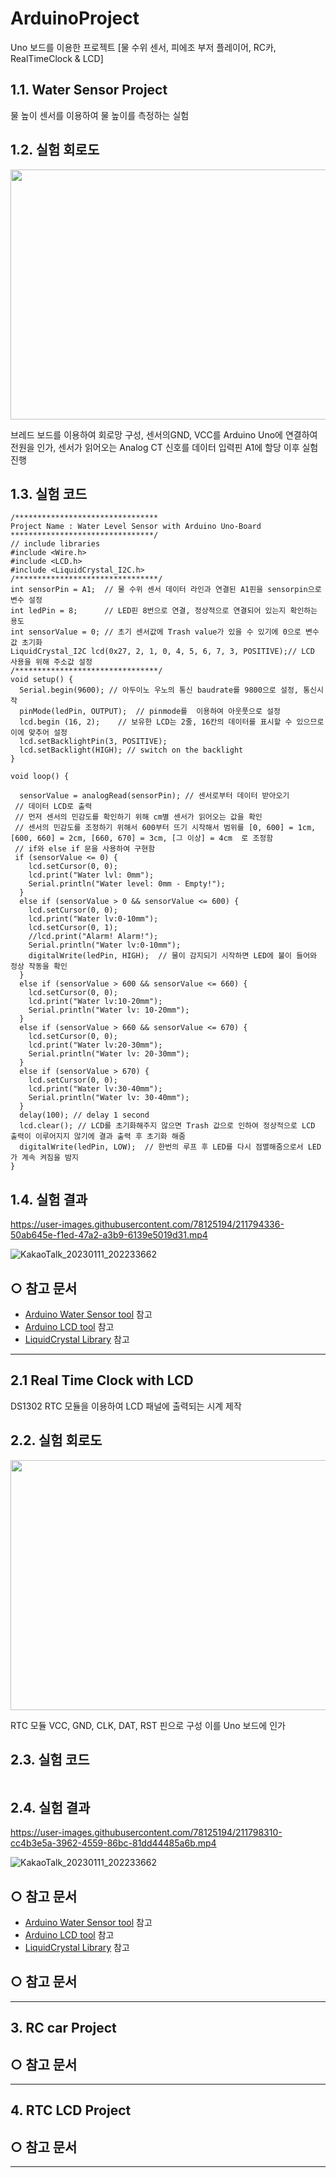 # ArduinoProject
Uno 보드를 이용한 프로젝트 [물 수위 센서, 피에조 부저 플레이어, RC카, RealTimeClock &amp; LCD]

## 1.1. Water Sensor Project
물 높이 센서를 이용하여 물 높이를 측정하는 실험
## 1.2. 실험 회로도
<p align="center"><img src="https://user-images.githubusercontent.com/78125194/211792463-a21147e8-cfd0-46ee-b98a-fe471179842a.png" width="600" height="400"/></p>
브레드 보드를 이용하여 회로망 구성, 센서의GND, VCC를 Arduino Uno에 연결하여 전원을 인가, 센서가 읽어오는 Analog CT 신호를 데이터 입력핀 A1에 할당 이후 실험 진행

## 1.3. 실험 코드
```
/********************************
Project Name : Water Level Sensor with Arduino Uno-Board
********************************/
// include libraries
#include <Wire.h>
#include <LCD.h>
#include <LiquidCrystal_I2C.h>
/********************************/
int sensorPin = A1;  // 물 수위 센서 데이터 라인과 연결된 A1핀을 sensorpin으로  변수 설정
int ledPin = 8;      // LED핀 8번으로 연결, 정상적으로 연결되어 있는지 확인하는 용도
int sensorValue = 0; // 초기 센서값에 Trash value가 있을 수 있기에 0으로 변수 값 초기화
LiquidCrystal_I2C lcd(0x27, 2, 1, 0, 4, 5, 6, 7, 3, POSITIVE);// LCD 사용을 위해 주소값 설정
/********************************/
void setup() {
  Serial.begin(9600); // 아두이노 우노의 통신 baudrate를 9800으로 설정, 통신시작
  pinMode(ledPin, OUTPUT);  // pinmode를  이용하여 아웃풋으로 설정
  lcd.begin (16, 2);    // 보유한 LCD는 2줄, 16칸의 데이터를 표시할 수 있으므로 이에 맞추어 설정
  lcd.setBacklightPin(3, POSITIVE);
  lcd.setBacklight(HIGH); // switch on the backlight
}

void loop() {

  sensorValue = analogRead(sensorPin); // 센서로부터 데이터 받아오기
 // 데이터 LCD로 출력
 // 먼저 센서의 민감도를 확인하기 위해 cm별 센서가 읽어오는 값을 확인
 // 센서의 민감도를 조정하기 위해서 600부터 뜨기 시작해서 범위를 [0, 600] = 1cm, [600, 660] = 2cm, [660, 670] = 3cm, [그 이상] = 4cm  로 조정함
 // if와 else if 문을 사용하여 구현함
 if (sensorValue <= 0) {
    lcd.setCursor(0, 0);
    lcd.print("Water lvl: 0mm");
    Serial.println("Water level: 0mm - Empty!");
  }
  else if (sensorValue > 0 && sensorValue <= 600) {
    lcd.setCursor(0, 0);
    lcd.print("Water lv:0-10mm");
    lcd.setCursor(0, 1);
    //lcd.print("Alarm! Alarm!");
    Serial.println("Water lv:0-10mm");
    digitalWrite(ledPin, HIGH);  // 물이 감지되기 시작하면 LED에 불이 들어와 정상 작동을 확인
  }
  else if (sensorValue > 600 && sensorValue <= 660) {
    lcd.setCursor(0, 0);
    lcd.print("Water lv:10-20mm");
    Serial.println("Water lv: 10-20mm");
  }
  else if (sensorValue > 660 && sensorValue <= 670) {
    lcd.setCursor(0, 0);
    lcd.print("Water lv:20-30mm");
    Serial.println("Water lv: 20-30mm");
  }
  else if (sensorValue > 670) {
    lcd.setCursor(0, 0);
    lcd.print("Water lv:30-40mm");
    Serial.println("Water lv: 30-40mm");
  }
  delay(100); // delay 1 second
  lcd.clear(); // LCD를 초기화해주지 않으면 Trash 값으로 인하여 정상적으로 LCD 출력이 이루어지지 않기에 결과 출력 후 초기화 해줌
  digitalWrite(ledPin, LOW);  // 한번의 루프 후 LED를 다시 점멸해줌으로서 LED가 계속 켜짐을 밤지
}
```
## 1.4. 실험 결과
https://user-images.githubusercontent.com/78125194/211794336-50ab645e-f1ed-47a2-a3b9-6139e5019d31.mp4

![KakaoTalk_20230111_202233662](https://user-images.githubusercontent.com/78125194/211793983-df9a25fe-a607-4fef-b9ac-e730afe5f303.png)

## ○ 참고 문서
* [Arduino Water Sensor tool](https://arduinogetstarted.com/tutorials/arduino-water-sensor) 참고
* [Arduino LCD tool](https://www.thegeekpub.com/236571/arduino-water-level-sensor-tutorial/) 참고
* [LiquidCrystal Library](https://codedragon.tistory.com/7098) 참고
****

## 2.1 Real Time Clock with LCD
DS1302 RTC 모듈을 이용하여 LCD 패널에 출력되는 시계 제작
## 2.2. 실험 회로도
<p align="center"><img src="https://user-images.githubusercontent.com/78125194/211796065-2dc61d14-0591-4ca7-8c0e-03fd64de5786.png" width="600" height="400"/></p>
RTC 모듈 VCC, GND, CLK, DAT, RST 핀으로 구성 이를 Uno 보드에 인가

## 2.3. 실험 코드
```
```
## 2.4. 실험 결과
https://user-images.githubusercontent.com/78125194/211798310-cc4b3e5a-3962-4559-86bc-81dd44485a6b.mp4

![KakaoTalk_20230111_202233662](https://user-images.githubusercontent.com/78125194/211798430-c16eb8dc-3ddf-465c-a5ce-2231bf98b6e2.png)

## ○ 참고 문서
* [Arduino Water Sensor tool](https://arduinogetstarted.com/tutorials/arduino-water-sensor) 참고
* [Arduino LCD tool](https://www.thegeekpub.com/236571/arduino-water-level-sensor-tutorial/) 참고
* [LiquidCrystal Library](https://codedragon.tistory.com/7098) 참고
## ○ 참고 문서
****

## 3. RC car Project

## ○ 참고 문서
****

## 4. RTC LCD Project

## ○ 참고 문서
****
